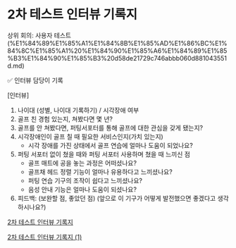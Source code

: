 # 2차 테스트 인터뷰 기록지

상위 회의: 사용자 테스트 (%E1%84%89%E1%85%A1%E1%84%8B%E1%85%AD%E1%86%BC%E1%84%8C%E1%85%A1%20%E1%84%90%E1%85%A6%E1%84%89%E1%85%B3%E1%84%90%E1%85%B3%20d58de21729c746abbb060d881043551d.md)

✅ 인터뷰 담당이 기록

[인터뷰]

1. 나이대 (성별, 나이대 기록하기) / 시각장애 여부
2. 골프 친 경험 있는지, 쳐봤다면 몇 년?
3. 골프를 안 쳐봤다면, 퍼팅서포터를 통해 골프에 대한 관심을 갖게 됐는지?
4. 시각장애인이 골프 칠 때 필요한 서비스인지(가치 있는지)
    - 시각 장애를 가진 상태에서 골프 연습에 얼마나 도움이 되었나요?
5. 퍼팅 서포터 없이 쳤을 때와 퍼팅 서포터 사용하며 쳤을 때 느끼신 점
    - 골프 매트에 공을 놓는 과정은 어떠셨나요?
    - 골프채 헤드 정렬 기능이 얼마나 유용하다고 느끼셨나요?
    - 퍼팅 연습 기구의 조작이 쉽다고 느끼셨나요?
    - 음성 안내 기능은 얼마나 도움이 되셨나요?
6. 피드백:  (보완할 점, 좋았던 점) (앞으로 이 기구가 어떻게 발전했으면 좋겠다고 생각하시나요?)

[2차 테스트 인터뷰 기록지](2%E1%84%8E%E1%85%A1%20%E1%84%90%E1%85%A6%E1%84%89%E1%85%B3%E1%84%90%E1%85%B3%20%E1%84%8B%E1%85%B5%E1%86%AB%E1%84%90%E1%85%A5%E1%84%87%E1%85%B2%20%E1%84%80%E1%85%B5%E1%84%85%E1%85%A9%E1%86%A8%E1%84%8C%E1%85%B5%202040d6c98c874ad48f2cc443cbaf2431/2%E1%84%8E%E1%85%A1%20%E1%84%90%E1%85%A6%E1%84%89%E1%85%B3%E1%84%90%E1%85%B3%20%E1%84%8B%E1%85%B5%E1%86%AB%E1%84%90%E1%85%A5%E1%84%87%E1%85%B2%20%E1%84%80%E1%85%B5%E1%84%85%E1%85%A9%E1%86%A8%E1%84%8C%E1%85%B5%205daf51d19d764ae8ae5154f55024ba15.csv)

[2차 테스트 인터뷰 기록지 (1)](2%E1%84%8E%E1%85%A1%20%E1%84%90%E1%85%A6%E1%84%89%E1%85%B3%E1%84%90%E1%85%B3%20%E1%84%8B%E1%85%B5%E1%86%AB%E1%84%90%E1%85%A5%E1%84%87%E1%85%B2%20%E1%84%80%E1%85%B5%E1%84%85%E1%85%A9%E1%86%A8%E1%84%8C%E1%85%B5%202040d6c98c874ad48f2cc443cbaf2431/2%E1%84%8E%E1%85%A1%20%E1%84%90%E1%85%A6%E1%84%89%E1%85%B3%E1%84%90%E1%85%B3%20%E1%84%8B%E1%85%B5%E1%86%AB%E1%84%90%E1%85%A5%E1%84%87%E1%85%B2%20%E1%84%80%E1%85%B5%E1%84%85%E1%85%A9%E1%86%A8%E1%84%8C%E1%85%B5%20(1)%20e41fad1f14564944bab2e088502e3934.csv)